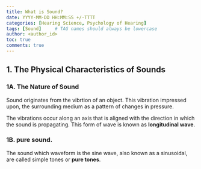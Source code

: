 ```yaml
---
title: What is Sound?
date: YYYY-MM-DD HH:MM:SS +/-TTTT
categories: [Hearing Science, Psychology of Hearing]
tags: [Sound]     # TAG names should always be lowercase
author: <author_id>     
toc: true
comments: true
---
```


## 1. The Physical Characteristics of Sounds

### 1A. The Nature of Sound

Sound originates from the vibrtion of an object. This vibration impressed upon, the surrounding medium as a pattern of changes in pressure.

The vibrations occur along an axis that is aligned with the direction in which the sound is propagating. This form of wave is known as **longitudinal wave**.

### 1B. pure sound.

The sound which waveform is the sine wave, also known as a sinusoidal, are called simple tones or **pure tones**.